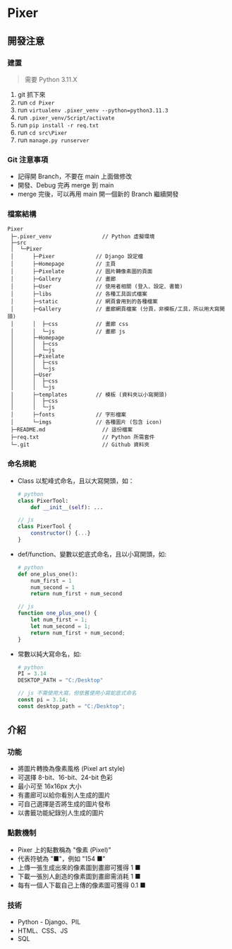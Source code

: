 # Pixer

## 開發注意

### 建置

> 需要 Python 3.11.X

1. git 抓下來
2. run `cd Pixer`
3. run `virtualenv .pixer_venv --python=python3.11.3`
4. run `.pixer_venv/Script/activate`
5. run `pip install -r req.txt`
6. run `cd src\Pixer`
7. run `manage.py runserver`

### Git 注意事項

- 記得開 Branch，不要在 main 上面做修改
- 開發、Debug 完再 merge 到 main
- merge 完後，可以再用 main 開一個新的 Branch 繼續開發

### 檔案結構

```
Pixer
 ├─.pixer_venv                // Python 虛擬環境
 ├─src
 │  └─Pixer
 │      ├─Pixer             // Django 設定檔
 │      ├─Homepage          // 主頁
 │      ├─Pixelate          // 圖片轉像素圖的頁面
 │      ├─Gallery           // 畫廊 
 │      ├─User              // 使用者相關 (登入、設定、書籤)
 │      ├─libs              // 各種工具函式檔案
 │      ├─static            // 網頁會用到的各種檔案
 │      ├─Gallery           // 畫廊網頁檔案 (分頁，非模板/工具，所以用大寫開頭)
 │      │  ├─css            // 畫廊 css
 │      │  └─js             // 畫廊 js
 │      ├─Homepage
 │      │  ├─css
 │      │  └─js
 │      ├─Pixelate
 │      │  ├─css
 │      │  └─js
 │      ├─User
 │      │  ├─css
 │      │  └─js
 │      ├─templates         // 模板 (資料夾以小寫開頭)
 │      │  ├─css
 │      │  └─js
 │      ├─fonts             // 字形檔案
 │      └─imgs              // 各種圖片 (包含 icon)
 ├─README.md                  // 這份檔案
 ├─req.txt                    // Python 所需套件
 └─.git                       // Github 資料夾

```

### 命名規範

- Class 以駝峰式命名，且以大寫開頭，如：

    ```py
    # python
    class PixerTool:
        def __init__(self): ...
    ```

    ```js
    // js
    class PixerTool {
        constructor() {...}
    }
    ```

- def/function、變數以蛇底式命名，且以小寫開頭，如:

    ```py
    # python
    def one_plus_one():
        num_first = 1
        num_second = 1
        return num_first + num_second
    ```

    ```js
    // js
    function one_plus_one() {
        let num_first = 1;
        let num_second = 1;
        return num_first + num_second;
    }
    ```

- 常數以純大寫命名，如: 
    
    ```py
    # python
    PI = 3.14
    DESKTOP_PATH = "C:/Desktop"
    ```

    ```js
    // js 不需使用大寫，但依舊使用小寫蛇底式命名
    const pi = 3.14;
    const desktop_path = "C:/Desktop";
    ```

## 介紹

### 功能

- 將圖片轉換為像素風格 (Pixel art style)
- 可選擇 8-bit、16-bit、24-bit 色彩
- 最小可至 16x16px 大小
- 有畫廊可以給你看別人生成的圖片
- 可自己選擇是否將生成的圖片發布
- 以書籤功能紀錄別人生成的圖片

### 點數機制

- Pixer 上的點數稱為 "像素 (Pixel)"
- 代表符號為 "■"，例如 "154 ■"
- 上傳一張生成出來的像素圖到畫廊可獲得 1 ■
- 下載一張別人創造的像素圖到畫廊需消耗 1 ■
- 每有一個人下載自己上傳的像素圖可獲得 0.1 ■

### 技術

- Python - Django、PIL
- HTML、CSS、JS
- SQL